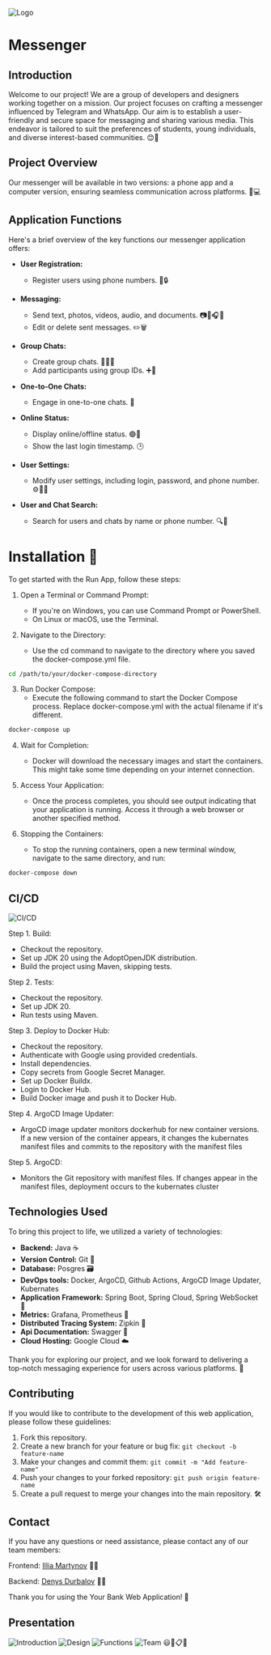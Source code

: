 ![Logo](https://media4.giphy.com/media/ya4eevXU490Iw/giphy.gif)

# Messenger

## Introduction

Welcome to our project! We are a group of developers and designers working together on a mission. Our project focuses on crafting a messenger influenced by Telegram and WhatsApp. Our aim is to establish a user-friendly and secure space for messaging and sharing various media. This endeavor is tailored to suit the preferences of students, young individuals, and diverse interest-based communities. 😊🚀

## Project Overview

Our messenger will be available in two versions: a phone app and a computer version, ensuring seamless communication across platforms. 📱💻

## Application Functions

Here's a brief overview of the key functions our messenger application offers:

- **User Registration:**
  - Register users using phone numbers. 📱🔒
  
- **Messaging:**
  - Send text, photos, videos, audio, and documents. 📷🎥🎧📄
  - Edit or delete sent messages. ✏️🗑️

- **Group Chats:**
  - Create group chats. 👫👫👫
  - Add participants using group IDs. ➕👥

- **One-to-One Chats:**
  - Engage in one-to-one chats. 👥

- **Online Status:**
  - Display online/offline status. 🟢🔴
  - Show the last login timestamp. 🕒

- **User Settings:**
  - Modify user settings, including login, password, and phone number. ⚙️📝📞

- **User and Chat Search:**
  - Search for users and chats by name or phone number. 🔍👤

# Installation 🏁

To get started with the Run App, follow these steps:

1. Open a Terminal or Command Prompt:
   - If you're on Windows, you can use Command Prompt or PowerShell.
   - On Linux or macOS, use the Terminal.

2. Navigate to the Directory:
   - Use the cd command to navigate to the directory where you saved the docker-compose.yml file.
```bash
cd /path/to/your/docker-compose-directory
```

3. Run Docker Compose:
   - Execute the following command to start the Docker Compose process. Replace docker-compose.yml with the actual filename if it's different.
```bash
docker-compose up
```

4. Wait for Completion:
   - Docker will download the necessary images and start the containers. This might take some time depending on your internet connection.

6. Access Your Application:
   - Once the process completes, you should see output indicating that your application is running. Access it through a web browser or another specified method.

7. Stopping the Containers:
   - To stop the running containers, open a new terminal window, navigate to the same directory, and run:
```bash
docker-compose down
```

## CI/CD

![CI/CD](img/6.png)

Step 1. Build:
 -  Checkout the repository.
 - Set up JDK 20 using the AdoptOpenJDK distribution.
 - Build the project using Maven, skipping tests.

Step 2. Tests:
 - Checkout the repository.
 - Set up JDK 20.
 - Run tests using Maven.
   
Step 3. Deploy to Docker Hub:
 - Checkout the repository.
 - Authenticate with Google using provided credentials.
 - Install dependencies.
 - Copy secrets from Google Secret Manager.
 - Set up Docker Buildx.
 - Login to Docker Hub.
 - Build Docker image and push it to Docker Hub.
   
Step 4. ArgoCD Image Updater:
 - ArgoCD image updater monitors dockerhub for new container versions. If a new version of the container appears, it changes the kubernates manifest files and commits to the repository with the manifest files

Step 5. ArgoCD:
 - Monitors the Git repository with manifest files. If changes appear in the manifest files, deployment occurs to the kubernates cluster

## Technologies Used

To bring this project to life, we utilized a variety of technologies:

- **Backend:** Java ☕
- **Version Control:** Git 📜
- **Database:** Posgres 🗃️
- **DevOps tools:** Docker, ArgoCD, Github Actions, ArgoCD Image Updater, Kubernates  
- **Application Framework:** Spring Boot, Spring Cloud, Spring WebSocket 🚀
- **Metrics:** Grafana, Prometheus 🚀
- **Distributed Tracing System:** Zipkin 🚀
- **Api Documentation:** Swagger 📜
- **Cloud Hosting:** Google Cloud ☁️

Thank you for exploring our project, and we look forward to delivering a top-notch messaging experience for users across various platforms. 🌟

## Contributing

If you would like to contribute to the development of this web application, please follow these guidelines:

1. Fork this repository.
2. Create a new branch for your feature or bug fix: `git checkout -b feature-name`
3. Make your changes and commit them: `git commit -m "Add feature-name"`
4. Push your changes to your forked repository: `git push origin feature-name`
5. Create a pull request to merge your changes into the main repository. 🛠️

## Contact

If you have any questions or need assistance, please contact any of our team members:

Frontend: [Illia Martynov](https://www.linkedin.com/in/illia-martynov-335800283/) 👨‍💻

Backend: [Denys Durbalov](https://www.linkedin.com/in/denpool/) 👨‍💻

Thank you for using the Your Bank Web Application! 🙏

## Presentation

![Introduction](img/1.png)
![Design](img/2.png)
![Functions](img/3.png)
![Team](img/4.png) 😃🎨📋👥
